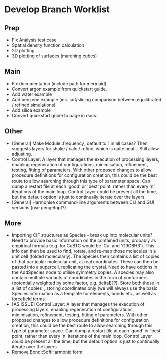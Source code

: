 # Develop Branch Worklist

## Prep
- Fix Analysis test case
- Spatial density function calculation
- 2D plotting
- 3D plotting of surfaces (marching cubes)

## Main
- Fix documentation (include path for mermaid)
- Convert argon example from quickstart guide.
- Add water example
- Add benzene example (inc. sdf/slicing comparison between equilibrated / refined simulations)
- Add silica example
- Convert quickstart guide to page in docs.

## Other
- [General] Make Module::frequency_ default to 1 in all cases?  Then suggests layers for shake / calc / refine, which is quite neat... Still allow adjusting.
- Control Layer: A layer that manages the execution of processing layers, enabling regeneration of configurations, minimisation, refinement, testing, fitting of parameters. With other proposed changes to allow procedure definitions for configuration creation, this could be the best route to allow searching through this type of parameter space. Can dump a restart file at each 'good' or 'best' point, rather than every 'n' iterations of the main loop. Control Layer could be present all the time, but the default option is just to continually iterate over the layers.
- [General] Harmonise command-line arguments between CLI and GUI versions (use gengetopt?)

## More
- Importing CIF structures as Species - break up into molecular units? Need to provide basic information on the contained units, probably as empirical formula (e.g. for CuBTC would be 'Cu' and 'C9O6H3'). This info can then be used to find, rotate, and re-map those molecules in a unit cell (folded molecularly). The Species then contains a list of copies of that particular molecular unit, at real coordinates.  These can then be pasted into a supercell, replicating the crystal. Need to have options in the AddSpecies node to utilise symmetry copies. A species may also contain multiple variants of coordinates in the form of conformers (potentially weighted by some factor, e.g. deltaE??). Store both these in a list of copies_, storing coordinates only (we will always use the basic Species information as a template for elements, bonds etc., as well as forcefield terms.
- [AS ISSUE] Control Layer: A layer that manages the execution of processing layers, enabling regeneration of configurations, minimisation, refinement, testing, fitting of parameters. With other proposed changes to allow procedure definitions for configuration creation, this could be the best route to allow searching through this type of parameter space. Can dump a restart file at each 'good' or 'best' point, rather than every 'n' iterations of the main loop. Control Layer could be present all the time, but the default option is just to continually iterate over the layers.
- Remove Bond::SoftHarmonic form.
